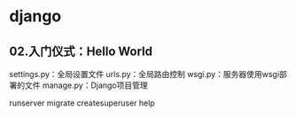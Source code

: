 # django

## 02.入门仪式：Hello World
settings.py：全局设置文件
urls.py：全局路由控制
wsgi.py：服务器使用wsgi部署的文件
manage.py：Django项目管理

runserver
migrate 
createsuperuser
help